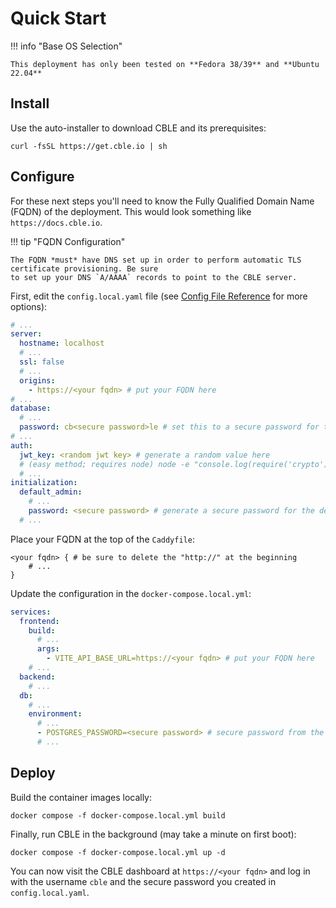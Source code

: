 # Quick Start

!!! info "Base OS Selection"

    This deployment has only been tested on **Fedora 38/39** and **Ubuntu 22.04**

## Install

Use the auto-installer to download CBLE and its prerequisites:

```shell
curl -fsSL https://get.cble.io | sh
```

## Configure

For these next steps you'll need to know the Fully Qualified Domain Name (FQDN) of the deployment. This
would look something like `https://docs.cble.io`.

!!! tip "FQDN Configuration"

    The FQDN *must* have DNS set up in order to perform automatic TLS certificate provisioning. Be sure
    to set up your DNS `A/AAAA` records to point to the CBLE server.

First, edit the `config.local.yaml` file (see
[Config File Reference](../references/config-file.md) for more options):

```yaml title="config.local.yaml"
# ...
server:
  hostname: localhost
  # ...
  ssl: false
  # ...
  origins:
    - https://<your fqdn> # put your FQDN here
# ...
database:
  # ...
  password: cb<secure password>le # set this to a secure password for the database
# ...
auth:
  jwt_key: <random jwt key> # generate a random value here
  # (easy method; requires node) node -e "console.log(require('crypto').randomBytes(64).toString('hex'));"
  # ...
initialization:
  default_admin:
    # ...
    password: <secure password> # generate a secure password for the default admin user
  # ...
```

Place your FQDN at the top of the `Caddyfile`:

```text title="Caddyfile"
<your fqdn> { # be sure to delete the "http://" at the beginning
    # ...
}
```

Update the configuration in the `docker-compose.local.yml`:

```yaml title="docker-compose.local.yaml"
services:
  frontend:
    build:
      # ...
      args:
        - VITE_API_BASE_URL=https://<your fqdn> # put your FQDN here
    # ...
  backend:
    # ...
  db:
    # ...
    environment:
      # ...
      - POSTGRES_PASSWORD=<secure password> # secure password from the `database` section of `config.local.yaml`
      # ...
```

## Deploy

Build the container images locally:

```shell
docker compose -f docker-compose.local.yml build
```

Finally, run CBLE in the background (may take a minute on first boot):

```shell
docker compose -f docker-compose.local.yml up -d
```

You can now visit the CBLE dashboard at `https://<your fqdn>` and log in with the username `cble` and the
secure password you created in `config.local.yaml`.
